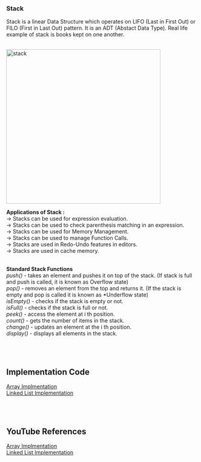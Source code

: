 ### Stack 

Stack is a linear Data Structure which operates on LIFO (Last in First Out) or FILO (First in Last Out) pattern.
It is an ADT (Abstact Data Type).
Real life example of stack is books kept on one another.<br/><br/>


<img width="407" alt="stack" src="https://user-images.githubusercontent.com/83531337/157177955-2343b679-b865-44e9-9805-b34856ba4ec1.png">

**Applications of Stack :**<br/>
-> Stacks can be used for expression evaluation.<br/>
-> Stacks can be used to check parenthesis matching in an expression.<br/>
-> Stacks can be used for Memory Management.<br/>
-> Stacks can be used to manage Function Calls.<br/>
-> Stacks are used in Redo-Undo features in editors.<br/>
-> Stacks are used in cache memory.<br/><br/>


**Standard Stack Functions**<br/>
*push()* - takes an element and pushes it on top of the stack. (If stack is full and push is called, it is known as Overflow state)<br/>
*pop()* - removes an element from the top and returns it. (If the stack is empty and pop is called it is known as *Underflow state)<br/>
*isEmpty()* - checks if the stack is empty or not.<br/>
*isFull()* - checks if the stack is full or not.<br/>
*peek()* - access the element at i th position.<br/>
*count()* - gets the number of items in the stack.<br/>
*change()* - updates an element at the i th position.<br/>
*display()* - displays all elements in the stack.<br/>
<br/>
<br/>
<br/>

## Implementation Code


[Array Implmentation](https://github.com/Aashutosh0033/DSA-using-Cpp/edit/main/Stack/Array_Implementation.cpp)<br>
[Linked List Implementation](https://github.com/Aashutosh0033/DSA-using-Cpp/edit/main/Stack/Linked_List_Implementation.cpp)<br>
<br>
<br>
<br>

## YouTube References


[Array Implmentation](https://www.youtube.com/watch?v=08QSylWv6jM&list=PLIY8eNdw5tW_zX3OCzX7NJ8bL1p6pWfgG&index=6)<br>
[Linked List Implementation](https://www.youtube.com/watch?v=q3LA4-JxlcM&list=PLIY8eNdw5tW_zX3OCzX7NJ8bL1p6pWfgG&index=61)<br>







